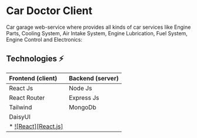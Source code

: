 # Car Doctor Client

Car garage web-service where provides all kinds of car services like Engine Parts, Cooling System, Air Intake System, Engine Lubrication, Fuel System, Engine Control and Electronics:

## Technologies ⚡

| Frontend (client) | Backend (server)        |
|:--------------|:------------------------------|
| React Js      | Node Js                       |
| React Router  | Express Js                    |
| Tailwind      | MongoDb                       |
| DaisyUI       |                               |
|* [![React][React.js]][React-url]|             |


<!-- MARKDOWN LINKS & IMAGES -->
[React-url]: https://reactjs.org/
